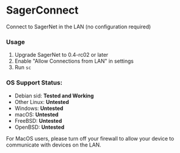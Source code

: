 # SagerConnect

Connect to SagerNet in the LAN (no configuration required)

### Usage

1. Upgrade SagerNet to 0.4-rc02 or later
2. Enable "Allow Connections from LAN" in settings
3. Run `sc`

### OS Support Status:

- Debian sid: **Tested and Working**
- Other Linux: **Untested**
- Windows: **Untested**
- macOS: **Untested**
- FreeBSD: **Untested**
- OpenBSD: **Untested**

For MacOS users, please turn off your firewall to allow your device to communicate with devices on the LAN.